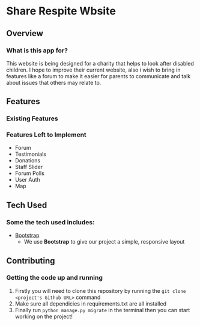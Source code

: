 # Share Respite Wbsite
## Overview
### What is this app for?
This website is being designed for a charity that helps to look after disabled children. I hope to improve their current
website, also i wish to bring in features like a forum to make it easier for parents to communicate and talk about issues
that others may relate to.


## Features
### Existing Features

### Features Left to Implement
- Forum
- Testimonials
- Donations
- Staff Slider
- Forum Polls
- User Auth
- Map
## Tech Used

### Some the tech used includes:
- [Bootstrap](http://getbootstrap.com/)
	- We use **Bootstrap** to give our project a simple, responsive layout
	
## Contributing
### Getting the code up and running
1. Firstly you will need to clone this repository by running the ```git clone <project's Github URL>``` command
2. Make sure all dependicies in requirements.txt are all installed
3. Finally run ```python manage.py migrate``` in the terminal then you can start working on the project!